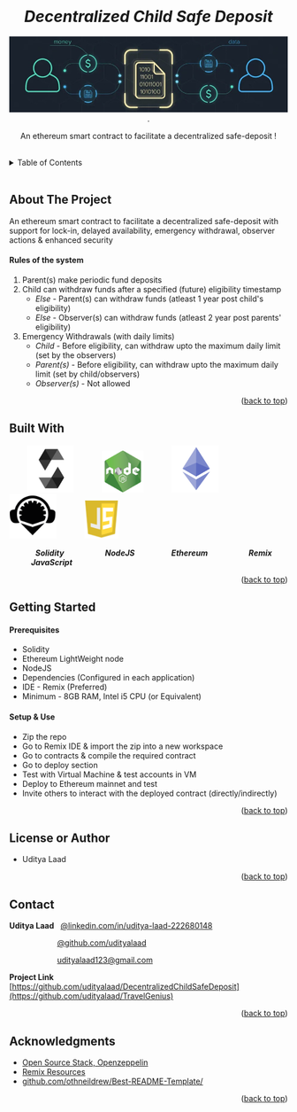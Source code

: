 <!-- Reference:
https://github.com/othneildrew/Best-README-Template -->
<a name="readme-top"></a>


<!-- PROJECT LOGO -->
<br />
<div align="center">
  <h1><i>Decentralized Child Safe Deposit</i></h1>


  
  <img src="Read_Me_Content/top_label.jpg" alt="top_label.jpg">
  .

  <p align="center">
    An ethereum smart contract to facilitate a decentralized safe-deposit !
  </p>
</div>
 
<br>

<!-- TABLE OF CONTENTS -->
<details>
  <summary>Table of Contents</summary>
  <ol>
    <li><a href="#about-the-project">About The Project</a></li>
    <li><a href="#built-with">Built With</a></li>
    <li><a href="#getting-started">Getting Started</a></li>
    <li><a href="#license-or-author">License or Author</a></li>
    <li><a href="#contact">Contact</a></li>
    <li><a href="#acknowledgments">Acknowledgments</a></li>
  </ol>
</details>

<br>

<!-- ABOUT THE PROJECT -->
## About The Project
  An ethereum smart contract to facilitate a decentralized safe-deposit with support for lock-in, delayed availability, emergency withdrawal, observer actions & enhanced security

  #### Rules of the system
  1. Parent(s) make periodic fund deposits
  2. Child can withdraw funds after a specified (future) eligibility timestamp
      - *Else* - Parent(s) can withdraw funds (atleast 1 year post child's eligibility)
      - *Else* - Observer(s) can withdraw funds (atleast 2 year post parents' eligibility)
  3. Emergency Withdrawals (with daily limits)
      - *Child* - Before eligibility, can withdraw upto the maximum daily limit (set by the observers)
      - *Parent(s)* - Before eligibility, can withdraw upto the maximum daily limit (set by child/observers)
      - *Observer(s)* - Not allowed

  <p align="right">(<a href="#readme-top">back to top</a>)</p>

## Built With
  &nbsp; &nbsp; &nbsp; &nbsp; <img src="Read_Me_Content/Tech/Solidity.png" alt="Solidity_Logo" width="85"> &nbsp; &nbsp; &nbsp; &nbsp; &nbsp; &nbsp; <img src="Read_Me_Content/Tech/nodejs.png" alt="NodeJS_Logo" width="75"> &nbsp; &nbsp; &nbsp; &nbsp; &nbsp; &nbsp; <img src="Read_Me_Content/Tech/Ethereum.png" alt="Ethereum_Logo" width="85"> &nbsp; &nbsp; &nbsp; &nbsp; &nbsp; &nbsp; <img src="Read_Me_Content/Tech/Remix.png" alt="Remix_Logo" width="85"> &nbsp; &nbsp; &nbsp; &nbsp; &nbsp; &nbsp; <img src="Read_Me_Content/Tech/js.JPG" alt="JavaScript_Logo" width="62">

  &nbsp; &nbsp; &nbsp; &nbsp; &nbsp; &nbsp; <b><i> Solidity </i></b> &nbsp; &nbsp; &nbsp; &nbsp; &nbsp; &nbsp; &nbsp; &nbsp; &nbsp; <b><i> NodeJS </i></b> &nbsp; &nbsp; &nbsp; &nbsp; &nbsp; &nbsp; &nbsp; &nbsp; <b><i> Ethereum </i></b> &nbsp; &nbsp; &nbsp; &nbsp; &nbsp; &nbsp; &nbsp; &nbsp; &nbsp; <b><i> Remix </i></b> &nbsp; &nbsp; &nbsp; &nbsp; &nbsp; &nbsp; &nbsp; &nbsp; <b><i> JavaScript </i></b>

  <p align="right">(<a href="#readme-top">back to top</a>)</p>



<!-- GETTING STARTED -->
## Getting Started
  #### Prerequisites
  * Solidity
  * Ethereum LightWeight node
  * NodeJS
  * Dependencies (Configured in each application)
  * IDE - Remix (Preferred)
  * Minimum - 8GB RAM, Intel i5 CPU (or Equivalent)

  #### Setup & Use
  * Zip the repo
  * Go to Remix IDE & import the zip into a new workspace
  * Go to contracts & compile the required contract
  * Go to deploy section
  * Test with Virtual Machine & test accounts in VM
  * Deploy to Ethereum mainnet and test
  * Invite others to interact with the deployed contract (directly/indirectly)

  <p align="right">(<a href="#readme-top">back to top</a>)</p>


<!-- LICENSE -->
## License or Author
  * Uditya Laad

  <p align="right">(<a href="#readme-top">back to top</a>)</p>



<!-- CONTACT -->
## Contact
  <b>Uditya Laad</b> &nbsp; [@linkedin.com/in/uditya-laad-222680148](https://www.linkedin.com/in/uditya-laad-222680148/)
  
  &nbsp; &nbsp; &nbsp; &nbsp; &nbsp; &nbsp; &nbsp; &nbsp; &nbsp; &nbsp; &nbsp; [@github.com/udityalaad](https://github.com/udityalaad)
  
  &nbsp; &nbsp; &nbsp; &nbsp; &nbsp; &nbsp; &nbsp; &nbsp; &nbsp; &nbsp; &nbsp; udityalaad123@gmail.com

  <b>Project Link</b> &nbsp; [https://github.com/udityalaad/DecentralizedChildSafeDeposit](https://github.com/udityalaad/TravelGenius)

  <p align="right">(<a href="#readme-top">back to top</a>)</p>



<!-- ACKNOWLEDGMENTS -->
## Acknowledgments
  * [Open Source Stack, Openzeppelin](https://www.openzeppelin.com/open-source-stack)
  * [Remix Resources](https://remix-project.org/?lang=en)
  * [github.com/othneildrew/Best-README-Template/](https://github.com/othneildrew/Best-README-Template)
  <p align="right">(<a href="#readme-top">back to top</a>)</p>
